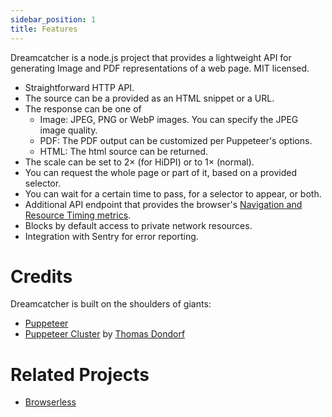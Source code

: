 ```yaml
---
sidebar_position: 1
title: Features
---
```


Dreamcatcher is a node.js project that provides a lightweight API for generating
Image and PDF representations of a web page. MIT licensed.

 * Straightforward HTTP API.
 * The source can be a provided as an HTML snippet or a URL.
 * The response can be one of
   * Image: JPEG, PNG or WebP images. You can specify the JPEG image quality.
   * PDF: The PDF output can be customized per Puppeteer's options.
   * HTML: The html source can be returned.
 * The scale can be set to 2&times; (for HiDPI) or to 1&times; (normal).
 * You can request the whole page or part of it, based on a provided selector.
 * You can wait for a certain time to pass, for a selector to appear, or both.
 * Additional API endpoint that provides the browser's
   [Navigation and Resource Timing metrics](https://developers.google.com/web/fundamentals/performance/navigation-and-resource-timing/).
 * Blocks by default access to private network resources.
 * Integration with Sentry for error reporting.

# Credits

Dreamcatcher is built on the shoulders of giants:

 * [Puppeteer](https://pptr.dev/)
 * [Puppeteer Cluster](https://github.com/thomasdondorf/puppeteer-cluster) by
  [Thomas Dondorf](https://github.com/thomasdondorf)

# Related Projects

 * [Browserless](https://www.browserless.io/)
